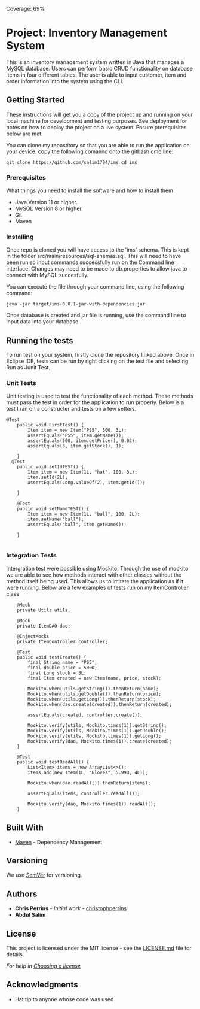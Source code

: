 Coverage: 69%

# Project: Inventory Management System 


This is an inventory management system written in Java that manages a MySQL database. Users can perform basic CRUD functionality on database items in four different tables. The user is able to input customer, item and order information into the system using the CLI.

## Getting Started

These instructions will get you a copy of the project up and running on your local machine for development and testing purposes. See deployment for notes on how to deploy the project on a live system. Ensure prerequisites below are met.

You can clone my repostitory so that you are able to run the application on your device.
copy the following comannd onto the gitbash cmd line:
```
git clone https://github.com/salim1704/ims cd ims

```

### Prerequisites

What things you need to install the software and how to install them

 * Java Version 11 or higher.
 * MySQL Version 8 or higher.
 * Git
 *  Maven


### Installing

Once repo is cloned you will have access to the 'ims' schema. This is kept in the folder src/main/resources/sql-shemas.sql. 
This will need to have been run so input commands successfully run on the Command line interface.
Changes may need to be made to db.properties to allow java to connect with MySQL succesfully.

You can execute the file through your command line, using the following command:

```
java -jar target/ims-0.0.1-jar-with-dependencies.jar
```
Once database is created and jar file is running, use the command line to input data into your database.

## Running the tests

To run test on your system, firstly clone the repository linked above. Once in Eclipse IDE, tests can be run by right clicking on the test file and selecting
Run as Junit Test.

### Unit Tests 

Unit testing is used to test the functionality of each method. These methods must pass the test in order for the application to run properly. 
Below is a test I ran on a constructer and tests on a few setters. 

```
@Test
	public void FirstTest() {
		Item item = new Item("PS5", 500, 3L);
		assertEquals("PS5", item.getName());
		assertEquals(500, item.getPrice(), 0.02);
		assertEquals(3, item.getStock(), 1);

	}
  @Test
	public void setIdTEST() {
		Item item = new Item(1L, "hat", 100, 3L);
		item.setId(2L);
		assertEquals(Long.valueOf(2), item.getId());

	}

	@Test
	public void setNameTEST() {
		Item item = new Item(1L, "ball", 100, 2L);
		item.setName("ball");
		assertEquals("ball", item.getName());

	}
  
```

### Integration Tests 

Intergration test were possible using Mockito. Through the use of mockito we are able to see how methods interact with other classes 
without the method itself being used. This allows us to imitate the application as if it were running. 
Below are a few examples of tests run on my ItemController class

```
	@Mock
	private Utils utils;

	@Mock
	private ItemDAO dao;

	@InjectMocks
	private ItemController controller;

	@Test
	public void testCreate() {
		final String name = "PS5";
		final double price = 500D;
		final Long stock = 3L;
		final Item created = new Item(name, price, stock);

		Mockito.when(utils.getString()).thenReturn(name);
		Mockito.when(utils.getDouble()).thenReturn(price);
		Mockito.when(utils.getLong()).thenReturn(stock);
		Mockito.when(dao.create(created)).thenReturn(created);

		assertEquals(created, controller.create());

		Mockito.verify(utils, Mockito.times(1)).getString();
		Mockito.verify(utils, Mockito.times(1)).getDouble();
		Mockito.verify(utils, Mockito.times(1)).getLong();
		Mockito.verify(dao, Mockito.times(1)).create(created);
	}

	@Test
	public void testReadAll() {
		List<Item> items = new ArrayList<>();
		items.add(new Item(1L, "Gloves", 5.99D, 4L));

		Mockito.when(dao.readAll()).thenReturn(items);

		assertEquals(items, controller.readAll());

		Mockito.verify(dao, Mockito.times(1)).readAll();
	}
```

## Built With

* [Maven](https://maven.apache.org/) - Dependency Management

## Versioning

We use [SemVer](http://semver.org/) for versioning.

## Authors

* **Chris Perrins** - *Initial work* - [christophperrins](https://github.com/christophperrins)
* **Abdul Salim** 

## License

This project is licensed under the MIT license - see the [LICENSE.md](LICENSE.md) file for details 

*For help in [Choosing a license](https://choosealicense.com/)*

## Acknowledgments

* Hat tip to anyone whose code was used 

